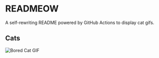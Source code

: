 # READMEOW

A self-rewriting README powered by GitHub Actions to display cat gifs.

## Cats

![Bored Cat GIF](https://media0.giphy.com/media/mlvseq9yvZhba/200.gif?cid=9acd02dao0xd88e5u0hzz6xer3fmc9t0h1o36q0cab6c8etv&ep=v1_gifs_search&rid=200.gif&ct=g)
